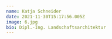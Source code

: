 ```yaml
---
name: Katja Schneider
date: 2021-11-30T15:17:56.005Z
image: 6.jpg
bio: Dipl.-Ing. Landschaftsarchitektur
---
```


